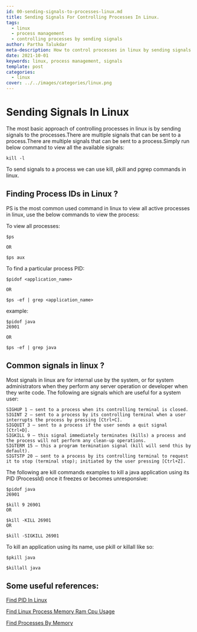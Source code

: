 ```yaml
---
id: 00-sending-signals-to-processes-linux.md
title: Sending Signals For Controlling Processes In Linux.
tags:
  - linux
  - process management
  - controlling processes by sending signals
author: Partha Talukdar
meta-description: How to control processes in linux by sending signals.
date: 2021-10-01
keywords: linux, process management, signals
template: post
categories:
  - linux
cover: ../../images/categories/linux.png
---
```


# Sending Signals In Linux

The most basic approach of controlling processes in linux is by sending signals to the processes.There are multiple signals that can be sent to a process.There are multiple signals that can be sent to a process.Simply run below command to view all the available signals:

`kill -l`
 
To send signals to a process we can use kill, pkill and pgrep commands in linux.

## Finding Process IDs in Linux ?

PS is the most common used command in linux to view all active processes in linux, use the below commands to view the process:

To view all processes:

```
$ps

OR

$ps aux

```

To find a particular process PID:

```
$pidof <application_name>

OR

$ps -ef | grep <application_name>

```
example:

```
$pidof java
26901

OR

$ps -ef | grep java

```


## Common signals in linux ?

Most signals in linux are for internal use by the system, or for system administrators when they perform any server operation or developer when they write code. The following are signals which are useful for a system user:
```
SIGHUP 1 – sent to a process when its controlling terminal is closed.
SIGINT 2 – sent to a process by its controlling terminal when a user interrupts the process by pressing [Ctrl+C].
SIGQUIT 3 – sent to a process if the user sends a quit signal [Ctrl+D].
SIGKILL 9 – this signal immediately terminates (kills) a process and the process will not perform any clean-up operations.
SIGTERM 15 – this a program termination signal (kill will send this by default).
SIGTSTP 20 – sent to a process by its controlling terminal to request it to stop (terminal stop); initiated by the user pressing [Ctrl+Z].

```


The following are kill commands examples to kill a java application using its PID (ProcessId) once it freezes or becomes unresponsive:

```
$pidof java 
26901

$kill 9 26901
OR

$kill -KILL 26901
OR

$kill -SIGKILL 26901
```

To kill an application using its name, use pkill or killall like so:

```
$pkill java

$killall java
```
## Some useful references:

[Find PID In Linux](https://www.tecmint.com/find-process-name-pid-number-linux/)

[Find Linux Process Memory Ram Cpu Usage](https://www.tecmint.com/find-linux-processes-memory-ram-cpu-usage/)

[Find Processes By Memory](https://www.tecmint.com/find-processes-by-memory-usage-top-batch-mode/)
